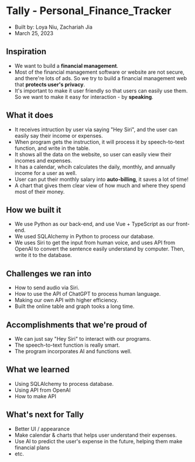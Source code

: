 # Tally - Personal_Finance_Tracker
 - Built by: Loya Niu, Zachariah Jia
 - March 25, 2023

## Inspiration
 - We want to build a **financial management**.
 - Most of the financial management software or website are not secure, and there're lots of ads. So we try to build a financial management web that **protects user's privacy**. 
 - It's important to make it user friendly so that users can easily use them. So we want to make it easy for interaction - by **speaking**.

## What it does
 - It receives intruction by user via saying "Hey Siri", and the user can easily say their income or expenses.
 - When program gets the instruction, it will process it by speech-to-text function, and write in the table.
 - It shows all the data on the website, so user can easily view their incomes and expenses.
 - It has a calendar, whcih calculates the daily, monthly, and annually income for a user as well.
 - User can put their monthly salary into **auto-billing**, it saves a lot of time!
 - A chart that gives them clear view of how much and where they spend most of their money.

## How we built it
 - We use Python as our back-end, and use Vue + TypeScript as our front-end.
 - We used SQLAlchemy in Python to process our database.
 - We uses Siri to get the input from human voice, and uses API from OpenAI to convert the sentence easily understand by computer. Then, write it to the database.

## Challenges we ran into
 - How to send audio via Siri.
 - How to use the API of ChatGPT to process human language.
 - Making our own API with higher efficiency.
 - Built the online table and graph tooks a long time.

## Accomplishments that we're proud of
 - We can just say "Hey Siri" to interact with our programs.
 - The speech-to-text function is really smart.
 - The program incorporates AI and functions well.

## What we learned
 - Using SQLAlchemy to process database.
 - Using API from OpenAI
 - How to make API

## What's next for Tally
 - Better UI / appearance
 - Make calendar & charts that helps user understand their expenses.
 - Use AI to predict the user's expense in the future, helping them make financial plans
 - etc.

